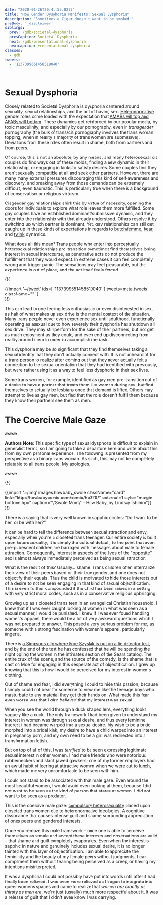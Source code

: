 ```yaml
---
date: "2020-01-26T20:41:55.827Z"
title: "How Gender Dysphoria Manifests: Sexual Dysphoria"
description: "Sometimes a Cigar doesn't want to be smoked."
preBody: '_disclaimer'
siblings:
  prev: /gdb/societal-dysphoria
  prevCaption: Societal Dysphoria
  next: /gdb/presentational-dysphoria
  nextCaption: Presentational Dysphoria
classes:
  - gdb
tweets:
  - '1137399651458519040'

---
```


# Sexual Dysphoria

Closely related to Societal Dysphoria is dysphoria centered around sexuality, sexual relationships, and the act of having sex. [Heteronormative](https://en.wikipedia.org/wiki/Heteronormativity) gender roles come loaded with the expectation that [AMABs will top and AFABs will bottom](https://en.wikipedia.org/wiki/Top,_bottom_and_versatile). These dynamics get reinforced by our popular media, by toxic masculinity, and especially by our pornography, even in *transgender* pornography (the bulk of trans/cis pornography involves the trans woman topping, when in reality a majority of trans women are submissive). Deviations from these roles often result in shame, both from partners and from peers.

Of course, this is not an absolute, by any means, and many heterosexual cis couples do find ways out of these molds, finding a new dynamic in their relationship, or engaging in kinks to satisfy desires. Some couples find they aren't sexually compatible at all and seek other partners. However, there are many many external pressures discouraging this kind of self-awareness and discovery, and breaking away from those demands can be extremely difficult, even traumatic. This is particularly true when there is a background of conservatism or religious virtuism.

Cisgender gay relationships shirk this by virtue of necessity, opening the doors for individuals to explore what role leaves them more fulfilled. Some gay couples have an established dominant/submissive dynamic, and they enter into the relationship with that already understood. Others resolve it by switching up which partner is dominant. Yet, gay relationships can still get caught up in these kinds of expectations in regards to [butch/femme](https://en.wikipedia.org/wiki/Butch_and_femme), [bear](https://en.wikipedia.org/wiki/Bear_(gay_culture)), and [twink](https://en.wikipedia.org/wiki/Twink_(gay_slang)) dynamics.

What does all this mean? Trans people who enter into perceptually heterosexual relationships pre-transition sometimes find themselves losing interest in sexual intercourse, as penetrative acts do not produce the fulfillment that they would expect. In extreme cases it can feel completely wrong and trigger panic. The sensations may feel pleasurable, but the experience is out of place, and the act itself feels forced.

{!{ <div class="gutter">{{import '~/tweet' ids=[
    '1137399651458519040'
] tweets=meta.tweets className="" }}</div> }!}

This can lead to one feeling less enthusiastic or even disinterested in sex, as half of what makes up sex drive is the mental context of the situation. Many trans people never even experience sex until adulthood, functionally operating as asexual due to how severely their dysphoria has shutdown all sex drive. They may still perform for the sake of their partners, but not get as much enjoyment as they could, and even end up disconnecting from reality around them in order to accomplish the task.

This dysphoria may be so significant that they find themselves taking a sexual identity that they don't actually connect with. It is not unheard of for a trans person to realize after coming out that they never actually felt a connection to the sexual orientation that they had identified with previously, but were rather using it as a way to feel less dysphoric in their sex lives.

Some trans women, for example, identified as gay men pre-transition out of a desire to have a partner that treats them like women during sex, but find themselves to actually be lesbians once that demand is lifted. Others may attempt to live as gay men, but find that the role doesn't fulfill them because they know their partners see them as men.

# The Coercive Male Gaze

æææ<div class="cw"><p><strong>Authors Note</strong>: This specific type of sexual dysphoria is difficult to explain in generalist terms, so I am going to take a departure here and write about this from my own personal experience. The following is presented from my perspective as a binary trans woman. As such, this may not be completely relatable to all trans people. My apologies.</p></div>æææ

{!{
<div class="gutter flex">
{{import '~/img' images.howbaby_swole className="card" link="http://howbabycomic.com/comic/hb279/" external=1 style="margin-bottom: 5px" caption="\"Swole Mom\" - How Baby, by Lindsay Ishihiro"}}
</div>
}!}

There is a saying that is very well known in sapphic circles: "Do I want to be her, or be with her?"

It can be hard to tell the difference between sexual attraction and envy, especially when you're a closeted trans teenager. Our entire society is built upon heterosexuality, it is simply the cultural default, to the point that even pre-pubescent children are barraged with messages about male to female attraction. Consequently, interest in aspects of the lives of the "opposite" sex is almost always immediately perceived as being sexual attraction.

What is the result of this? Usually... shame. Trans children often internalize their view of their peers based on their true gender, and one does not objectify their equals. Thus the child is motivated to hide those interests out of a desire to not be seen engaging in that kind of sexual objectification. This is even further compounded if the child has been raised in a setting with very strict moral codes, such as in a conservative religious upbringing.

Growing up as a closeted trans teen in an evangelical Christian household, I knew that if I was ever caught looking at women in what was seen as a sexual manner, I would be punished. I knew if I was ever found handling women's apparel, there would be a lot of very awkward questions which I was not prepared to answer. This posed a very serious problem for me, as someone with a strong fascination with women's apparel, particularly lingerie.

There is [a Simpsons clip where Moe Szyslak is put on a lie detector test](https://www.youtube.com/watch?v=iQGwrK_yDEg), and by the end of the test he has confessed that he will be spending the night ogling the women in the intimates section of the Sears catalog. The entire crux of the scene, and the source of the comedy, is the shame that is cast on Moe for engaging in this desperate act of objectification. I grew up knowing that this is how I would be perceived for my interest in women's clothing.

Out of shame and fear, I did everything I could to hide this passion, because I simply could not bear for someone to view me like the teenage boys who masturbate to any material they get their hands on. What made this fear even worse was that I *also believed* that my interest was sexual.

When you see the world through a duck shaped lens, everything looks vaguely like a duck. The only framework I had been given to understand my interest in women was through sexual desire, and thus every feminine interest I had became warped into a sexual desire. My wish to be a bride morphed into a bridal kink, my desire to have a child warped into an interest in pregnancy porn, and my own need to be a girl was redirected into a transformation fetish.

But on top of all of this, I was *terrified* to be seen expressing legitimate sexual interest in other women. I had male friends who were notorious rubberneckers and slack jawed gawkers; one of my former employers had an awful habit of leering at attractive women when we were out to lunch, which made me very uncomfortable to be seen with him.

I could not stand to be associated with that male gaze. Even around the most beautiful women, I would avoid even looking at them, because I did not want to be seen as the kind of person that stares at women. I did not want to be seen as a predator.

This is the coercive male gaze: [compulsory heterosexuality](https://en.wikipedia.org/wiki/Compulsory_heterosexuality) placed upon closeted trans women due to heteronormative ideologies. A cognitive dissonance that causes intense guilt and shame surrounding appreciation of ones peers and gendered interests.

Once you remove this male framework – once one is able to perceive themselves as female and accept these interests and observations are valid – that shame and guilt completely evaporates. Even when the interest is sapphic in nature and genuinely includes sexual desire, it is no longer tainted with this layer of objectification. I am able to appreciate the femininity and the beauty of my female peers without judgments, I can compliment them without fearing being perceived as a creep, or having my intentions misinterpreted.

It was a dysphoria I could not possibly have put into words until after it had finally been relieved. I was even more relieved as I began to integrate into queer womens spaces and came to realize that _women are exactly as thirsty as men are_, we're just (usually) much more respectful about it. It was a release of guilt that I didn't even know I was carrying.
